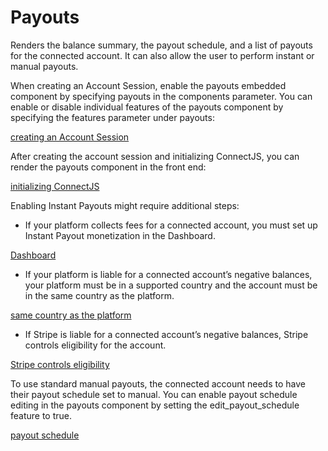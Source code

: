 # Payouts

Renders the balance summary, the payout schedule, and a list of payouts for the connected account. It can also allow the user to perform instant or manual payouts.

When creating an Account Session, enable the payouts embedded component by specifying payouts in the components parameter. You can enable or disable individual features of the payouts component by specifying the features parameter under payouts:

[creating an Account Session](/api/account_sessions/create)

After creating the account session and initializing ConnectJS, you can render the payouts component in the front end:

[initializing ConnectJS](/connect/get-started-connect-embedded-components#account-sessions)

Enabling Instant Payouts might require additional steps:

- If your platform collects fees for a connected account, you must set up Instant Payout monetization in the Dashboard.

[Dashboard](https://dashboard.stripe.com/settings/connect/payouts/instant-payouts)

- If your platform is liable for a connected account’s negative balances, your platform must be in a supported country and the account must be in the same country as the platform.

[same country as the platform](/connect/instant-payouts#eligible-connected-accounts)

- If Stripe is liable for a connected account’s negative balances, Stripe controls eligibility for the account.

[Stripe controls eligibility](/payouts/instant-payouts#eligibility-and-daily-volume-limits)

To use standard manual payouts, the connected account needs to have their payout schedule set to manual. You can enable payout schedule editing in the payouts component by setting the edit_payout_schedule feature to true.

[payout schedule](/connect/manage-payout-schedule)

